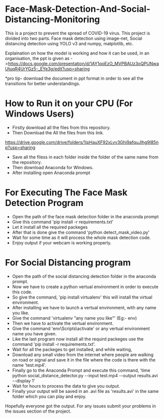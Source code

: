 # Face-Mask-Detection-And-Social-Distancing-Monitoring
This is a project to prevent the spread of COVID-19 virus. This project is divided into  two parts. Face mask detection using image-net, Social distancing detection using YOLO v3 and numpy, matplotlib, etc. 






Explaination on how the model is working and how it can be used, in an organisation, the ppt is given as ->https://docs.google.com/presentation/d/1AY1qoEzO_MVPBAUz3oQPUNwaUtuqR4UrYGz5-_EYe3g/edit?usp=sharing



*pro tip- download the document in ppt format in order to see all the transitions for better understandings.


# How to Run it on your CPU (For Windows Users)
* Firstly download all the files from this repository.
* Then Download the All the files from this link.


https://drive.google.com/drive/folders/1ipHauXF92xLvv3Ghi9afquJlhg9l85np?usp=sharing

* Save all the filess in each folder inside the folder of the same name from the repository.
* Then download Anaconda for Windows.
* After installing open Anaconda prompt

# For Executing The Face Mask Detection Program
* Open the path of the face mask detection folder in the anaconda prompt
* Give this command 'pip install -r requirements.txt'
* Let it install all the required packeges
* After that is done  give the command 'python detect_mask_video.py'
* Wait for some time as it will process the whole mask detection code.
* Enjoy output if your webcam is working properly.

# For Social Distancing program
* Open the path of the social distancing detection folder in the anaconda prompt.
* Now we have to create a python vertual environment in order to execute this code.
* So give the command, 'pip install virtualenv' this will install the virtual environment.
* After installing we have to launch a vertual environment, with any name you like.
* Give the command 'virtualenv "any name you like"' (Eg:- env)
* Then we have to activate the vertual environment.
* Give the command 'env\Scripts\activate' or any vertual environment name you have given.
* Like the last program now install all the requird packeges use the command 'pip install -r requirements.txt'.
* Wait for all the packeges to get installed, and while waiting,
* Download any small video from the internet where people are walking on road or signal and save it in the file where the code is there with the name 'test.mp4'.
* Finally go to the Anaconda Prompt and execute this command, 'time python social_distance_detector.py --input test.mp4 --output results.avi --display 1'
* Wait for hours to process the data to give you output.
* Finally your output will be saved in an .avi file as 'results.avi' in the same folder which you can play and enjoy.






Hopefully everyone got the output. For any issues submit your problems in the issues section of the project.
